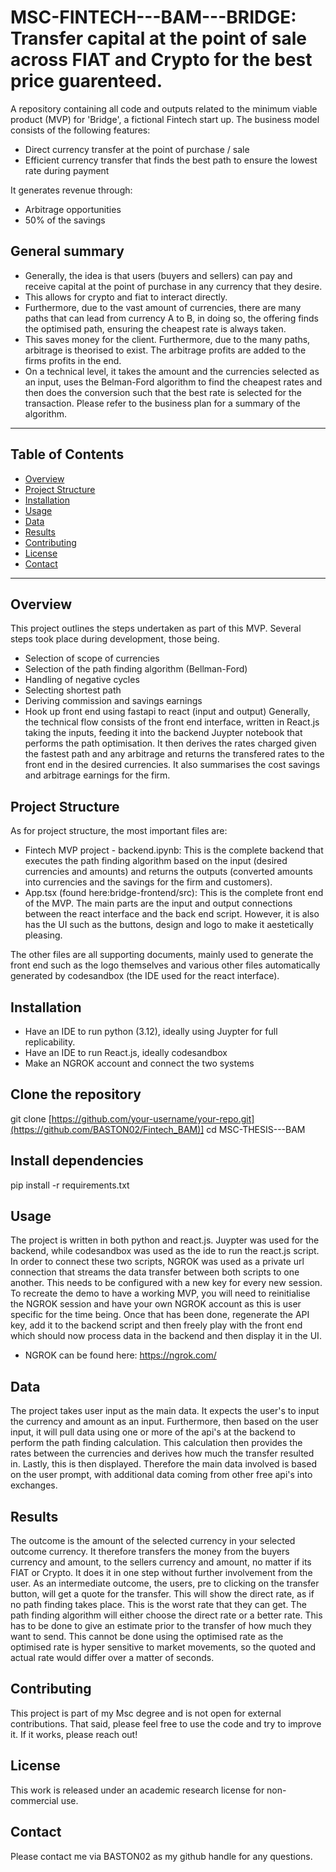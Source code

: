 # MSC-FINTECH---BAM---BRIDGE: Transfer capital at the point of sale across FIAT and Crypto for the best price guarenteed.

A repository containing all code and outputs related to the minimum viable product (MVP) for 'Bridge', a fictional Fintech start up. The business model consists of the following features:
- Direct currency transfer at the point of purchase / sale
- Efficient currency transfer that finds the best path to ensure the lowest rate during payment

It generates revenue through:
- Arbitrage opportunities
- 50% of the savings

## General summary
- Generally, the idea is that users (buyers and sellers) can pay and receive capital at the point of purchase in any currency that they desire.
- This allows for crypto and fiat to interact directly.
- Furthermore, due to the vast amount of currencies, there are many paths that can lead from currency A to B, in doing so, the offering finds the optimised path, ensuring the cheapest rate is always taken.
- This saves money for the client. Furthermore, due to the many paths, arbitrage is theorised to exist. The arbitrage profits are added to the firms profits in the end.
- On a technical level, it takes the amount and the currencies selected as an input, uses the Belman-Ford algorithm to find the cheapest rates and then does the conversion such that the best rate is selected for the transaction. Please refer to the business plan for a summary of the algorithm.
---

## Table of Contents

- [Overview](#overview)
- [Project Structure](#project-structure)
- [Installation](#installation)
- [Usage](#usage)
- [Data](#data)
- [Results](#results)
- [Contributing](#contributing)
- [License](#license)
- [Contact](#contact)

---

## Overview
This project outlines the steps undertaken as part of this MVP. Several steps took place during development, those being.
- Selection of scope of currencies
- Selection of the path finding algorithm (Bellman-Ford)
- Handling of negative cycles
- Selecting shortest path
- Deriving commission and savings earnings
- Hook up front end using fastapi to react (input and output)
Generally, the technical flow consists of the front end interface, written in React.js taking the inputs, feeding it into the backend Juypter notebook that performs the path optimisation. It then derives the rates charged given the fastest path and any arbitrage and returns the transfered rates to the front end in the desired currencies. It also summarises the cost savings and arbitrage earnings for the firm.

## Project Structure
As for project structure, the most important files are:
- Fintech MVP project - backend.ipynb: This is the complete backend that executes the path finding algorithm based on the input (desired currencies and amounts) and returns the outputs (converted amounts into currencies and the savings for the firm and customers).
- App.tsx (found here:bridge-frontend/src): This is the complete front end of the MVP. The main parts are the input and output connections between the react interface and the back end script. However, it is also has the UI such as the buttons, design and logo to make it aestetically pleasing.

The other files are all supporting documents, mainly used to generate the front end such as the logo themselves and various other files automatically generated by codesandbox (the IDE used for the react interface).

## Installation
- Have an IDE to run python (3.12), ideally using Juypter for full replicability.
- Have an IDE to run React.js, ideally codesandbox 
- Make an NGROK account and connect the two systems 

## Clone the repository
git clone [https://github.com/your-username/your-repo.git](https://github.com/BASTON02/Fintech_BAM)]
cd MSC-THESIS---BAM

## Install dependencies
pip install -r requirements.txt

## Usage
The project is written in both python and react.js. Juypter was used for the backend, while codesandbox was used as the ide to run the react.js script. In order to connect these two scripts, NGROK was used as a private url connection that streams the data transfer between both scripts to one another. This needs to be configured with a new key for every new session. To recreate the demo to have a working MVP, you will need to reinitialise the NGROK session and have your own NGROK account as this is user specific for the time being. Once that has been done, regenerate the API key, add it to the backend script and then freely play with the front end which should now process data in the backend and then display it in the UI.
- NGROK can be found here: https://ngrok.com/

## Data
The project takes user input as the main data. It expects the user's to input the currency and amount as an input. Furthermore, then based on the user input, it will pull data using one or more of the api's at the backend to perform the path finding calculation. This calculation then provides the rates between the currencies and derives how much the transfer resulted in. Lastly, this is then displayed. Therefore the main data involved is based on the user prompt, with additional data coming from other free api's into exchanges.

## Results
The outcome is the amount of the selected currency in your selected outcome currency. It therefore transfers the money from the buyers currency and amount, to the sellers currency and amount, no matter if its FIAT or Crypto. It does it in one step without further involvement from the user. As an intermediate outcome, the users, pre to clicking on the transfer button, will get a quote for the transfer. This will show the direct rate, as if no path finding takes place. This is the worst rate that they can get. The path finding algorithm will either choose the direct rate or a better rate. This has to be done to give an estimate prior to the transfer of how much they want to send. This cannot be done using the optimised rate as the optimised rate is hyper sensitive to market movements, so the quoted and actual rate would differ over a matter of seconds.

## Contributing
This project is part of my Msc degree and is not open for external contributions. That said, please feel free to use the code and try to improve it. If it works, please reach out!

## License
This work is released under an academic research license for non-commercial use.

## Contact
Please contact me via BASTON02 as my github handle for any questions.











